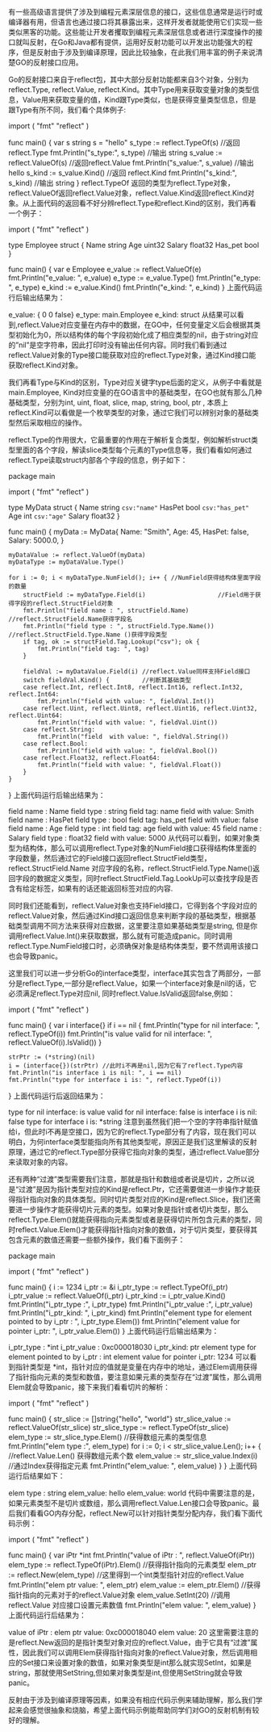 有一些高级语言提供了涉及到编程元素深层信息的接口，这些信息通常是运行时或编译器有用，但语言也通过接口将其暴露出来，这样开发者就能使用它们实现一些类似黑客的功能。这些能让开发者攫取到编程元素深层信息或者进行深度操作的接口就叫反射，在Go和Java都有提供，运用好反射功能可以开发出功能强大的程序，但是反射由于涉及到编译原理，因此比较抽象，在此我们用丰富的例子来说清楚GO的反射接口应用。

Go的反射接口来自于reflect包，其中大部分反射功能都来自3个对象，分别为reflect.Type, reflect.Value, reflect.Kind。其中Type用来获取变量对象的类型信息，Value用来获取变量的值，Kind跟Type类似，也是获得变量类型信息，但是跟Type有所不同，我们看个具体例子:

import (
    "fmt"
    "reflect"
)

func main() {
    var s string
    s = "hello"
    s_type := reflect.TypeOf(s) //返回 reflect.Type
    fmt.Println("s_type:", s_type)   //输出 string
    s_value := reflect.ValueOf(s) //返回reflect.Value
    fmt.Println("s_value:", s_value)  //输出 hello
    s_kind := s_value.Kind() //返回 reflect.Kind 
    fmt.Println("s_kind:", s_kind) //输出 string
}
reflect.TypeOf 返回的类型为reflect.Type对象，reflect.ValueOf返回reflect.Value对象，reflect.Value.Kind返回reflect.Kind对象。从上面代码的返回看不好分辨reflect.Type和reflect.Kind的区别，我们再看一个例子：

import (
    "fmt"
    "reflect"
)

type Employee struct {
    Name    string
    Age     uint32
    Salary  float32
    Has_pet bool
}

func main() {
    var e Employee
    e_value := reflect.ValueOf(e)
    fmt.Println("e_value: ", e_value)
    e_type := e_value.Type()
    fmt.Println("e_type: ", e_type)
    e_kind := e_value.Kind()
    fmt.Println("e_kind: ", e_kind)
}
上面代码运行后输出结果为：

e_value:  { 0 0 false}
e_type:  main.Employee
e_kind:  struct
从结果可以看到,reflect.Value对应变量在内存中的数据，在GO中，任何变量定义后会根据其类型初始化为0，所以结构体的每个字段初始化成了相应类型的nil，由于string对应的”nil”是空字符串，因此打印时没有输出任何内容。同时我们看到通过reflect.Value对象的Type接口能获取对应的reflect.Type对象，通过Kind接口能获取reflect.Kind对象。

我们再看Type与Kind的区别，Type对应关键字type后面的定义，从例子中看就是main.Employee, Kind对应变量的在GO语言中的基础类型，在GO也就有那么几种基础类型，分别为int, uint, float, slice, map, string, bool, ptr , 本质上reflect.Kind可以看做是一个枚举类型的对象，通过它我们可以辨别对象的基础类型然后采取相应的操作。

reflect.Type的作用很大，它最重要的作用在于解析复合类型，例如解析struct类型里面的各个字段，解读slice类型每个元素的Type信息等，我们看看如何通过reflect.Type读取struct内部各个字段的信息，例子如下：

package main

import (
    "fmt"
    "reflect"
)

type MyData struct {
    Name   string `csv:"name"`
    HasPet bool   `csv:"has_pet"`
    Age    int    `csv:"age"`
    Salary float32
}

func main() {
    myData := MyData{
        Name:   "Smith",
        Age:    45,
        HasPet: false,
        Salary: 5000.0,
    }

    myDataValue := reflect.ValueOf(myData)
    myDataType := myDataValue.Type()

    for i := 0; i < myDataType.NumField(); i++ { //NumField获得结构体里面字段的数量
        structField := myDataType.Field(i)                    //Field用于获得字段的reflect.StructField对象
        fmt.Println("field name : ", structField.Name)        //reflect.StructField.Name获得字段名
        fmt.Println("field type : ", structField.Type.Name()) //reflect.StructField.Type.Name ()获得字段类型
        if tag, ok := structField.Tag.Lookup("csv"); ok {
            fmt.Println("field tag: ", tag)
        }

        fieldVal := myDataValue.Field(i) //reflect.Value同样支持Field接口
        switch fieldVal.Kind() {         //判断其基础类型
        case reflect.Int, reflect.Int8, reflect.Int16, reflect.Int32, reflect.Int64:
            fmt.Println("field with value: ", fieldVal.Int())
        case reflect.Uint, reflect.Uint8, reflect.Uint16, reflect.Uint32, reflect.Uint64:
            fmt.Println("field with value: ", fieldVal.Uint())
        case reflect.String:
            fmt.Println("field  with value: ", fieldVal.String())
        case reflect.Bool:
            fmt.Println("field with value: ", fieldVal.Bool())
        case reflect.Float32, reflect.Float64:
            fmt.Println("field with value: ", fieldVal.Float())
        }
    }

}
上面代码运行后输出结果为：

field name :  Name
field type :  string
field tag:  name
field  with value:  Smith
field name :  HasPet
field type :  bool
field tag:  has_pet
field with value:  false
field name :  Age
field type :  int
field tag:  age
field with value:  45
field name :  Salary
field type :  float32
field with value:  5000
从代码可以看到，如果对象类型为结构体，那么可以调用reflect.Type对象的NumField接口获得结构体里面的字段数量，然后通过它的Field接口返回reflect.StructField类型，reflect.StructField.Name 对应字段的名称，reflect.StructField.Type.Name()返回字段的数据定义类型，同时reflect.StructField.Tag.LookUp可以查找字段是否含有给定标签，如果有的话还能返回标签对应的内容.

同时我们还能看到，reflect.Value对象也支持Field接口，它得到各个字段对应的reflect.Value对象，然后通过Kind接口返回信息来判断字段的基础类型，根据基础类型调用不同方法来获得对应数据，这里要注意如果基础类型是string, 但是你调用reflect.Value.Int()来获取数据，那么就有可能造成panic。同时调用reflect.Type.NumField接口时，必须确保对象是结构体类型，要不然调用该接口也会导致panic。

这里我们可以进一步分析Go的interface类型，interface其实包含了两部分，一部分是reflect.Type,一部分是reflect.Value，如果一个interface对象是nil的话，它必须满足reflect.Type对应nil, 同时reflect.Value.IsValid返回false,例如：

import (
    "fmt"
    "reflect"
)

func main() {
    var i interface{}
    if i == nil {
        fmt.Println("type for nil interface: ", reflect.TypeOf(i))
        fmt.Println("is value valid for nil interface: ", reflect.ValueOf(i).IsValid())
    }

    strPtr := (*string)(nil)
    i = (interface{})(strPtr) //此时i不再是nil,因为它有了reflect.Type内容
    fmt.Println("is interface i is nil: ", i == nil)
    fmt.Println("type for interface i is: ", reflect.TypeOf(i))
}
上面代码运行后返回结果为：

type for nil interface:  <nil>
is value valid for nil interface:  false
is interface i is nil:  false
type for interface i is:  *string
注意到虽然我们把一个空的字符串指针赋值给i，但此时i不再是空接口，因为它的reflect.Type部分有了内容，现在我们可以明白，为何interface类型能指向所有其他类型呢，原因正是我们这里解读的反射原理，通过它的reflect.Type部分获得它指向对象的类型，通过reflect.Value部分来读取对象的内容。

还有两种“过渡”类型需要我们注意，那就是指针和数组或者说是切片，之所以说是“过渡”是因为指针类型对应的Kind是reflect.Ptr，它还需要做进一步操作才能获得指针指向对象的具体类型。同时切片类型对应的Kind是reflect.Slice，我们还需要进一步操作才能获得切片元素的类型。如果对象是指针或者切片类型，那么reflect.Type.Elem()就能获得指向元素类型或者是获得切片所包含元素的类型，同时reflect.Value.Elem()才能获得指针指向对象的数值，对于切片类型，要获得其包含元素的数值还需要一些额外操作，我们看下面例子：

package main

import (
    "fmt"
    "reflect"
)

func main() {
    i := 1234
    i_ptr := &i
    i_ptr_type := reflect.TypeOf(i_ptr)
    i_ptr_value := reflect.ValueOf(i_ptr)
    i_ptr_kind := i_ptr_value.Kind()
    fmt.Println("i_ptr_type :", i_ptr_type)
    fmt.Println("i_ptr_value :", i_ptr_value)
    fmt.Println("i_ptr_kind: ", i_ptr_kind)
    fmt.Println("element type for element pointed to by i_ptr : ", i_ptr_type.Elem())
    fmt.Println("element value for pointer i_ptr: ", i_ptr_value.Elem())
}
上面代码运行后输出结果为：

i_ptr_type : *int
i_ptr_value : 0xc000018030
i_ptr_kind:  ptr
element type for element pointed to by i_ptr :  int
element value for pointer i_ptr:  1234
可以看到指针类型是 *int，指针对应的值就是变量在内存中的地址，通过Elem调用获得了指针指向元素的类型和数值，要注意如果元素的类型存在“过渡”属性，那么调用Elem就会导致panic，接下来我们看看切片的解析：

import (
    "fmt"
    "reflect"
)

func main() {
    str_slice := []string{"hello", "world"}
    str_slice_value := reflect.ValueOf(str_slice)
    str_slice_type := reflect.TypeOf(str_slice)
    elem_type := str_slice_type.Elem() //获得数组元素的类型信息
    fmt.Println("elem type :", elem_type)
    for i := 0; i < str_slice_value.Len(); i++ { //reflect.Value.Len() 获得数组元素个数
        elem_value := str_slice_value.Index(i) //通过Index获得指定元素
        fmt.Println("elem_value: ", elem_value)
    }
}
上面代码运行后结果如下：

elem type : string
elem_value:  hello
elem_value:  world
代码中需要注意的是，如果元素类型不是切片或数组，那么调用reflect.Value.Len接口会导致panic。最后我们看看GO内存分配，reflect.New可以针对指针类型分配内存，我们看下面代码示例：

import (
    "fmt"
    "reflect"
)

func main() {
    var iPtr *int
    fmt.Println("value of iPtr : ", reflect.ValueOf(iPtr))
    elem_type := reflect.TypeOf(iPtr).Elem() //获得指针指向的元素类型
    elem_ptr := reflect.New(elem_type)       //这里得到一个int类型指针对应的reflect.Value
    fmt.Println("elem ptr value: ", elem_ptr)
    elem_value := elem_ptr.Elem() //获得指针指向的元素对于的reflect.Value对象
    elem_value.SetInt(20)         //调用reflect.Value 对应接口设置元素数值
    fmt.Println("elem value: ", elem_value)
}
上面代码运行后结果为：

value of iPtr :  <nil>
elem ptr value:  0xc000018040
elem value:  20
这里需要注意的是reflect.New返回的是指针类型对象对应的reflect.Value，由于它具有“过渡”属性，因此我们可以调用Elem获得指针指向对象的reflect.Value对象，然后调用相应的Set接口来设置对象的数值，如果对象类型是int那么就实现SetInt，如果是string，那就使用SetString,但如果对象类型是int,但使用SetString就会导致panic。

反射由于涉及到编译原理等因素，如果没有相应代码示例来辅助理解，那么我们学起来会感觉很抽象和烧脑，希望上面代码示例能帮助同学们对GO的反射机制有较好的理解。

